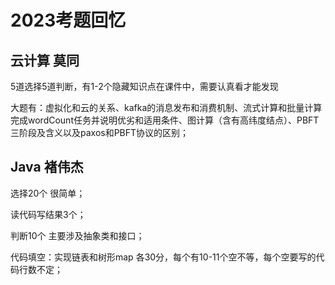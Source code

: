 # 2023考题回忆



## 云计算 莫同

5道选择5道判断，有1-2个隐藏知识点在课件中，需要认真看才能发现

大题有：虚拟化和云的关系、kafka的消息发布和消费机制、流式计算和批量计算完成wordCount任务并说明优劣和适用条件、图计算（含有高纬度结点）、PBFT三阶段及含义以及paxos和PBFT协议的区别；



## Java 褚伟杰

选择20个 很简单；

读代码写结果3个；

判断10个 主要涉及抽象类和接口；

代码填空：实现链表和树形map 各30分，每个有10-11个空不等，每个空要写的代码行数不定；